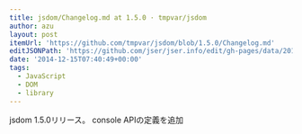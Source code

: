 ```yaml
---
title: jsdom/Changelog.md at 1.5.0 · tmpvar/jsdom
author: azu
layout: post
itemUrl: 'https://github.com/tmpvar/jsdom/blob/1.5.0/Changelog.md'
editJSONPath: 'https://github.com/jser/jser.info/edit/gh-pages/data/2014/12/index.json'
date: '2014-12-15T07:40:49+00:00'
tags:
  - JavaScript
  - DOM
  - library
---
```

jsdom 1.5.0リリース。
console APIの定義を追加

